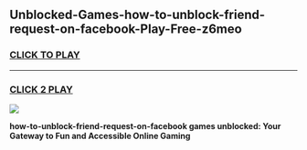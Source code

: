 
## Unblocked-Games-how-to-unblock-friend-request-on-facebook-Play-Free-z6meo
<h3>
<a href="https://premium76.site?title=how-to-unblock-friend-request-on-facebook&ref=20M">CLICK TO PLAY</a></h3>
<hr>

<h3>
<a href="https://premium76.site?title=how-to-unblock-friend-request-on-facebook&ref=20M">CLICK 2 PLAY</a>
  
</h3>

<a href="https://premium76.site?title=how-to-unblock-friend-request-on-facebook&ref=19M"><img src="https://clearcache.store/games.png"></a>


**how-to-unblock-friend-request-on-facebook games unblocked: Your Gateway to Fun and Accessible Online Gaming**
